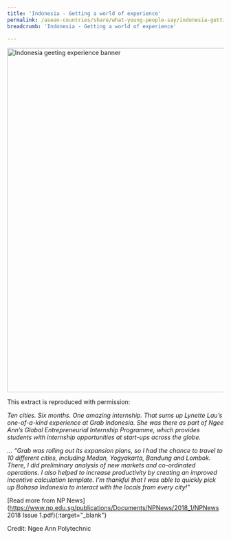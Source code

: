 ```yaml
---
title: 'Indonesia - Getting a world of experience'
permalink: /asean-countries/share/what-young-people-say/indonesia-getting-a-world-of-experience/
breadcrumb: 'Indonesia - Getting a world of experience'

---
```



<img src="\images\asean-youngpeople\Getting-a-world-of-experience.jpg" alt="Indonesia geeting experience banner" style="width:800px;" />

This extract is reproduced with permission:

*Ten cities. Six months. One amazing internship. That sums up Lynette Lau’s one-of-a-kind experience at Grab Indonesia. She was there as part of Ngee Ann’s Global Entrepreneurial Internship Programme, which provides students with internship opportunities at start-ups across the globe.*

*… “Grab was rolling out its expansion plans, so I had the chance to travel to 10 different cities, including Medan, Yogyakarta, Bandung and Lombok. There, I did preliminary analysis of new markets and co-ordinated operations. I also helped to increase productivity by creating an improved incentive calculation template. I’m thankful that I was able to quickly pick up Bahasa Indonesia to interact with the locals from every city!”*

[Read more from NP News](https://www.np.edu.sg/publications/Documents/NPNews/2018_1/NPNews 2018 Issue 1.pdf){:target="_blank"}

Credit: Ngee Ann Polytechnic

